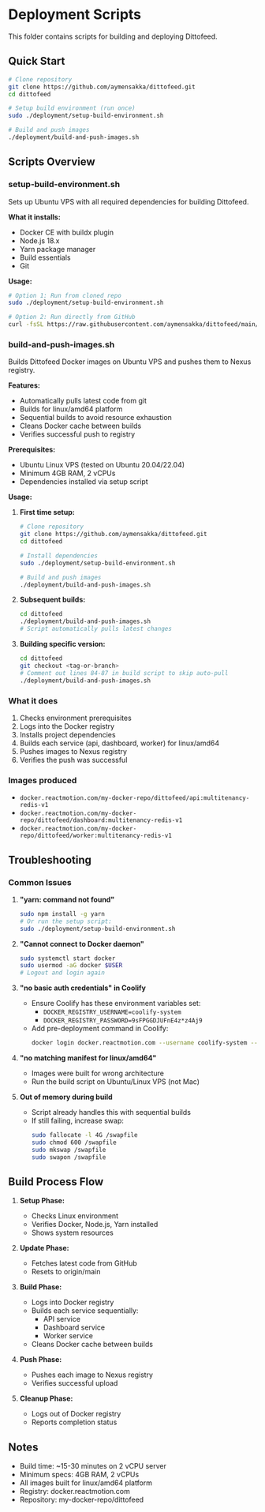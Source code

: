 # Deployment Scripts

This folder contains scripts for building and deploying Dittofeed.

## Quick Start

```bash
# Clone repository
git clone https://github.com/aymensakka/dittofeed.git
cd dittofeed

# Setup build environment (run once)
sudo ./deployment/setup-build-environment.sh

# Build and push images
./deployment/build-and-push-images.sh
```

## Scripts Overview

### setup-build-environment.sh

Sets up Ubuntu VPS with all required dependencies for building Dittofeed.

**What it installs:**
- Docker CE with buildx plugin
- Node.js 18.x
- Yarn package manager
- Build essentials
- Git

**Usage:**
```bash
# Option 1: Run from cloned repo
sudo ./deployment/setup-build-environment.sh

# Option 2: Run directly from GitHub
curl -fsSL https://raw.githubusercontent.com/aymensakka/dittofeed/main/deployment/setup-build-environment.sh | sudo bash
```

### build-and-push-images.sh

Builds Dittofeed Docker images on Ubuntu VPS and pushes them to Nexus registry.

**Features:**
- Automatically pulls latest code from git
- Builds for linux/amd64 platform
- Sequential builds to avoid resource exhaustion
- Cleans Docker cache between builds
- Verifies successful push to registry

**Prerequisites:**
- Ubuntu Linux VPS (tested on Ubuntu 20.04/22.04)
- Minimum 4GB RAM, 2 vCPUs
- Dependencies installed via setup script

**Usage:**

1. **First time setup:**
   ```bash
   # Clone repository
   git clone https://github.com/aymensakka/dittofeed.git
   cd dittofeed
   
   # Install dependencies
   sudo ./deployment/setup-build-environment.sh
   
   # Build and push images
   ./deployment/build-and-push-images.sh
   ```

2. **Subsequent builds:**
   ```bash
   cd dittofeed
   ./deployment/build-and-push-images.sh
   # Script automatically pulls latest changes
   ```

3. **Building specific version:**
   ```bash
   cd dittofeed
   git checkout <tag-or-branch>
   # Comment out lines 84-87 in build script to skip auto-pull
   ./deployment/build-and-push-images.sh
   ```

### What it does

1. Checks environment prerequisites
2. Logs into the Docker registry
3. Installs project dependencies
4. Builds each service (api, dashboard, worker) for linux/amd64
5. Pushes images to Nexus registry
6. Verifies the push was successful

### Images produced

- `docker.reactmotion.com/my-docker-repo/dittofeed/api:multitenancy-redis-v1`
- `docker.reactmotion.com/my-docker-repo/dittofeed/dashboard:multitenancy-redis-v1`
- `docker.reactmotion.com/my-docker-repo/dittofeed/worker:multitenancy-redis-v1`

## Troubleshooting

### Common Issues

1. **"yarn: command not found"**
   ```bash
   sudo npm install -g yarn
   # Or run the setup script:
   sudo ./deployment/setup-build-environment.sh
   ```

2. **"Cannot connect to Docker daemon"**
   ```bash
   sudo systemctl start docker
   sudo usermod -aG docker $USER
   # Logout and login again
   ```

3. **"no basic auth credentials" in Coolify**
   - Ensure Coolify has these environment variables set:
     - `DOCKER_REGISTRY_USERNAME=coolify-system`
     - `DOCKER_REGISTRY_PASSWORD=9sFPGGDJUFnE4z*z4Aj9`
   - Add pre-deployment command in Coolify:
     ```bash
     docker login docker.reactmotion.com --username coolify-system --password '9sFPGGDJUFnE4z*z4Aj9'
     ```

4. **"no matching manifest for linux/amd64"**
   - Images were built for wrong architecture
   - Run the build script on Ubuntu/Linux VPS (not Mac)

5. **Out of memory during build**
   - Script already handles this with sequential builds
   - If still failing, increase swap:
     ```bash
     sudo fallocate -l 4G /swapfile
     sudo chmod 600 /swapfile
     sudo mkswap /swapfile
     sudo swapon /swapfile
     ```

## Build Process Flow

1. **Setup Phase:**
   - Checks Linux environment
   - Verifies Docker, Node.js, Yarn installed
   - Shows system resources

2. **Update Phase:**
   - Fetches latest code from GitHub
   - Resets to origin/main

3. **Build Phase:**
   - Logs into Docker registry
   - Builds each service sequentially:
     - API service
     - Dashboard service  
     - Worker service
   - Cleans Docker cache between builds

4. **Push Phase:**
   - Pushes each image to Nexus registry
   - Verifies successful upload

5. **Cleanup Phase:**
   - Logs out of Docker registry
   - Reports completion status

## Notes

- Build time: ~15-30 minutes on 2 vCPU server
- Minimum specs: 4GB RAM, 2 vCPUs
- All images built for linux/amd64 platform
- Registry: docker.reactmotion.com
- Repository: my-docker-repo/dittofeed